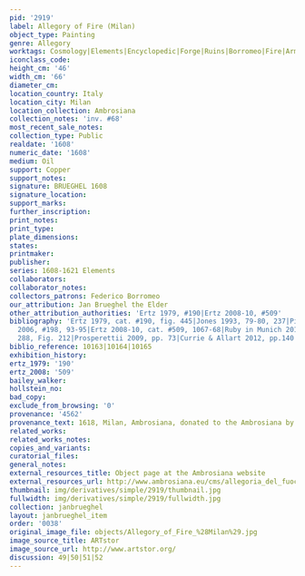 ```yaml
---
pid: '2919'
label: Allegory of Fire (Milan)
object_type: Painting
genre: Allegory
worktags: Cosmology|Elements|Encyclopedic|Forge|Ruins|Borromeo|Fire|Armor
iconclass_code:
height_cm: '46'
width_cm: '66'
diameter_cm:
location_country: Italy
location_city: Milan
location_collection: Ambrosiana
collection_notes: 'inv. #68'
most_recent_sale_notes:
collection_type: Public
realdate: '1608'
numeric_date: '1608'
medium: Oil
support: Copper
support_notes:
signature: BRUEGHEL 1608
signature_location:
support_marks:
further_inscription:
print_notes:
print_type:
plate_dimensions:
states:
printmaker:
publisher:
series: 1608-1621 Elements
collaborators:
collaborator_notes:
collectors_patrons: Federico Borromeo
our_attribution: Jan Brueghel the Elder
other_attribution_authorities: 'Ertz 1979, #190|Ertz 2008-10, #509'
bibliography: 'Ertz 1979, cat. #190, fig. 445|Jones 1993, 79-80, 237|Pijl in Ambrosiana
  2006, #198, 93-95|Ertz 2008-10, cat. #509, 1067-68|Ruby in Munich 2013, pp. 42,
  288, Fig. 212|Prosperettii 2009, pp. 73|Currie & Allart 2012, pp.140'
biblio_reference: 10163|10164|10165
exhibition_history:
ertz_1979: '190'
ertz_2008: '509'
bailey_walker:
hollstein_no:
bad_copy:
exclude_from_browsing: '0'
provenance: '4562'
provenance_text: 1618, Milan, Ambrosiana, donated to the Ambrosiana by Cardinal Borromeo
related_works:
related_works_notes:
copies_and_variants:
curatorial_files:
general_notes:
external_resources_title: Object page at the Ambrosiana website
external_resources_url: http://www.ambrosiana.eu/cms/allegoria_del_fuoco-1564.html
thumbnail: img/derivatives/simple/2919/thumbnail.jpg
fullwidth: img/derivatives/simple/2919/fullwidth.jpg
collection: janbrueghel
layout: janbrueghel_item
order: '0038'
original_image_file: objects/Allegory_of_Fire_%28Milan%29.jpg
image_source_title: ARTstor
image_source_url: http://www.artstor.org/
discussion: 49|50|51|52
---
```

